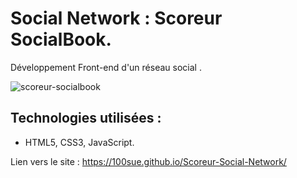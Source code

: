 # Social Network : Scoreur SocialBook.
Développement Front-end d'un réseau social .

![scoreur-socialbook](https://user-images.githubusercontent.com/90606431/172803948-3dcd202d-d670-4f61-bdca-f10c50075e47.png)

 ## Technologies utilisées : ##
 
- HTML5, CSS3, JavaScript.

Lien vers le site : https://100sue.github.io/Scoreur-Social-Network/
